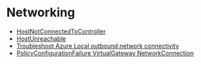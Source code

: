 # Networking

* [HostNotConnectedToController](./HostNotConnectedToController.md)
* [HostUnreachable](./HostUnreachable.md)
* [Troubleshoot Azure Local outbound network connectivity](./TroubleshootOutboundConnectivity.md)
* [PolicyConfigurationFailure VirtualGateway NetworkConnection](./PolicyConfigurationFailure_VirtualGateway_NetworkConnection.md)
